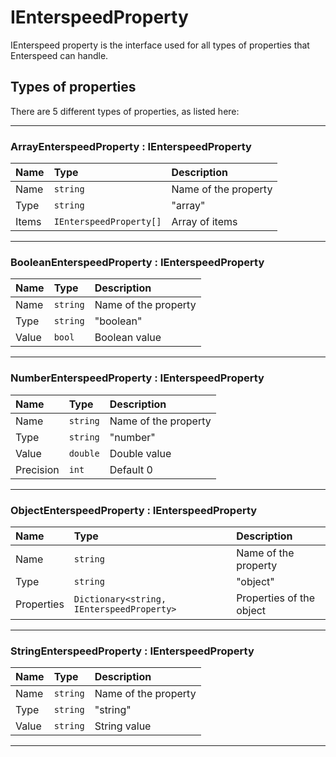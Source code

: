 # IEnterspeedProperty

IEnterspeed property is the interface used for all types
of properties that Enterspeed can handle.  

## Types of properties

There are 5 different types of properties, as listed here:

____

### ArrayEnterspeedProperty : IEnterspeedProperty

|Name    | Type                  |Description |
|:----   |:-----                 |:-----      |
|Name    |`string`               | Name of the property
|Type    |`string`               | "array"
|Items   |`IEnterspeedProperty[]`| Array of items

____

### BooleanEnterspeedProperty : IEnterspeedProperty

|Name    |Type       |Description |
|:----   |:-----     |:-----      |
|Name    |`string`   |Name of the property
|Type    |`string`   |"boolean"
|Value   |`bool`     |Boolean value

____

### NumberEnterspeedProperty : IEnterspeedProperty

|Name     |Type      |Description |
|:----    |:-----    |:-----      |
|Name     |`string`  |Name of the property
|Type     |`string`  |"number"
|Value    |`double`  |Double value
|Precision|`int`     |Default 0

____

### ObjectEnterspeedProperty : IEnterspeedProperty

|Name       |Type                                       |Description |
|:----      |:-----                                     |:-----|
|Name       |`string`                                   |Name of the property
|Type       |`string`                                   |"object"
|Properties |`Dictionary<string, IEnterspeedProperty>`  |Properties of the object

____

### StringEnterspeedProperty : IEnterspeedProperty

|Name       |Type         |Description |
|:----      |:-----       |:-----      |
|Name       |`string`     | Name of the property
|Type       |`string`     | "string"
|Value      |`string`     | String value

____
